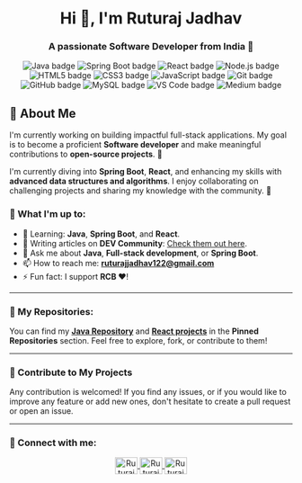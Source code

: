 <h1 align="center">Hi 👋, I'm Ruturaj Jadhav</h1>
<h3 align="center">A passionate Software Developer from India 🚀</h3>

<p align="center">
  <img src="https://img.shields.io/badge/Java-%23F7DB51?style=for-the-badge&logo=java&logoColor=black" alt="Java badge">
  <img src="https://img.shields.io/badge/Spring%20Boot-%236DB33F?style=for-the-badge&logo=springboot&logoColor=white" alt="Spring Boot badge">
  <img src="https://img.shields.io/badge/React-%2320232a?style=for-the-badge&logo=react&logoColor=61DAFB" alt="React badge">
  <img src="https://img.shields.io/badge/Node.js-%23339933?style=for-the-badge&logo=nodedotjs&logoColor=white" alt="Node.js badge">
  <img src="https://img.shields.io/badge/HTML5-%23E34F26?style=for-the-badge&logo=html5&logoColor=white" alt="HTML5 badge">
  <img src="https://img.shields.io/badge/CSS3-%231572B6?style=for-the-badge&logo=css3&logoColor=white" alt="CSS3 badge">
  <img src="https://img.shields.io/badge/JavaScript-%23F7DF1E?style=for-the-badge&logo=javascript&logoColor=black" alt="JavaScript badge">
  <img src="https://img.shields.io/badge/Git-%23F05033?style=for-the-badge&logo=git&logoColor=white" alt="Git badge">
  <img src="https://img.shields.io/badge/GitHub-%23181717?style=for-the-badge&logo=github&logoColor=white" alt="GitHub badge">
  <img src="https://img.shields.io/badge/MySQL-%234479A1?style=for-the-badge&logo=mysql&logoColor=white" alt="MySQL badge">
  <img src="https://img.shields.io/badge/Visual%20Studio%20Code-%23007ACC?style=for-the-badge&logo=visualstudiocode&logoColor=white" alt="VS Code badge">
  <img src="https://img.shields.io/badge/Medium-%23000000?style=for-the-badge&logo=medium&logoColor=white" alt="Medium badge">
</p>

## 🚀 About Me
I'm currently working on building impactful full-stack applications. My goal is to become a proficient **Software developer** and make meaningful contributions to **open-source projects**. 🌱

I'm currently diving into **Spring Boot**, **React**, and enhancing my skills with **advanced data structures and algorithms**. I enjoy collaborating on challenging projects and sharing my knowledge with the community. 🤝

### 🔹 What I'm up to:
- 🌱 Learning: **Java**, **Spring Boot**, and **React**.
- 📝 Writing articles on **DEV Community**: [Check them out here](https://dev.to/ruturajj).
- 💬 Ask me about **Java**, **Full-stack development**, or **Spring Boot**.
- 📫 How to reach me: **ruturajjadhav122@gmail.com**
- ⚡ Fun fact: I support **RCB ❤️**!

---

### 🔹 My Repositories:
You can find my **[Java Repository](https://github.com/ruturajjadhav07/Java)** and **[React projects](https://github.com/ruturajjadhav07/React-Projects)** in the **Pinned Repositories** section. Feel free to explore, fork, or contribute to them!

---

### 🔹 Contribute to My Projects
Any contribution is welcomed! If you find any issues, or if you would like to improve any feature or add new ones, don't hesitate to create a pull request or open an issue.

---

### 🔹 Connect with me:
<p align="center">
  <a href="https://x.com/spoiidermon" target="blank">
    <img align="center" src="https://raw.githubusercontent.com/rahuldkjain/github-profile-readme-generator/master/src/images/icons/Social/twitter.svg" alt="Ruturaj Jadhav Twitter" height="30" width="40" />
  </a>
  <a href="https://www.linkedin.com/in/ruturaj-jadhav-0a250821b/" target="blank">
    <img align="center" src="https://raw.githubusercontent.com/rahuldkjain/github-profile-readme-generator/master/src/images/icons/Social/linked-in-alt.svg" alt="Ruturaj Jadhav LinkedIn" height="30" width="40" />
  </a>
  <a href="https://www.instagram.com/ruturajj_07/" target="blank">
    <img align="center" src="https://raw.githubusercontent.com/rahuldkjain/github-profile-readme-generator/master/src/images/icons/Social/instagram.svg" alt="Ruturaj Jadhav Instagram" height="30" width="40" />
  </a>
</p>
